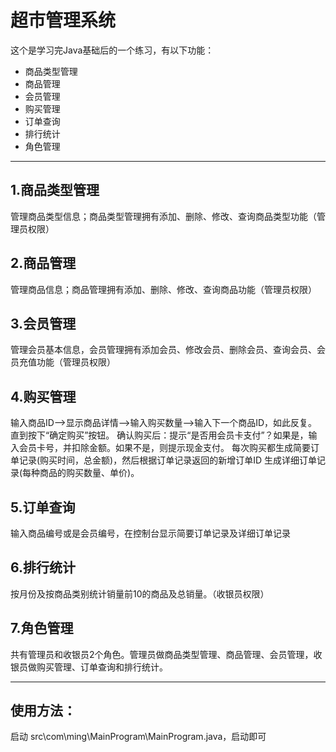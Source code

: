 # 超市管理系统

这个是学习完Java基础后的一个练习，有以下功能：
- 商品类型管理
- 商品管理
- 会员管理
- 购买管理
- 订单查询
- 排行统计
- 角色管理

------------

## 1.商品类型管理
管理商品类型信息；商品类型管理拥有添加、删除、修改、查询商品类型功能（管理员权限）
## 2.商品管理
管理商品信息；商品管理拥有添加、删除、修改、查询商品功能（管理员权限）
## 3.会员管理
管理会员基本信息，会员管理拥有添加会员、修改会员、删除会员、查询会员、会员充值功能（管理员权限）
## 4.购买管理
输入商品ID-->显示商品详情-->输入购买数量-->输入下一个商品ID，如此反复。
  直到按下“确定购买”按钮。
  	确认购买后：提示“是否用会员卡支付”？如果是，输入会员卡号，并扣除金额。如果不是，则提示现金支付。
  	每次购买都生成简要订单记录(购买时间，总金额)，然后根据订单记录返回的新增订单ID 生成详细订单记录(每种商品的购买数量、单价)。
## 5.订单查询
输入商品编号或是会员编号，在控制台显示简要订单记录及详细订单记录
## 6.排行统计
按月份及按商品类别统计销量前10的商品及总销量。（收银员权限）
## 7.角色管理
共有管理员和收银员2个角色。管理员做商品类型管理、商品管理、会员管理，收银员做购买管理、订单查询和排行统计。


------------

## 使用方法：
启动 src\com\ming\MainProgram\MainProgram.java，启动即可
